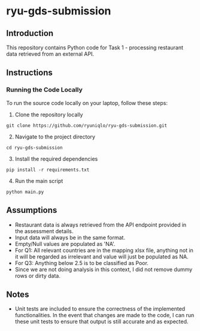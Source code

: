 # ryu-gds-submission

## Introduction
This repository contains Python code for Task 1 - processing restaurant data retrieved from an external API.

## Instructions
### Running the Code Locally
To run the source code locally on your laptop, follow these steps:

1. Clone the repository locally
```
git clone https://github.com/ryuniqlo/ryu-gds-submission.git
```
2. Navigate to the project directory
```
cd ryu-gds-submission
```
3. Install the required dependencies
```
pip install -r requirements.txt
```
4. Run the main script
```
python main.py
```

## Assumptions
- Restaurant data is always retrieved from the API endpoint provided in the assessment details.
- Input data will always be in the same format.
- Empty/Null values are populated as 'NA'.
- For Q1: All relevant countries are in the mapping xlsx file, anything not in it will be regarded as irrelevant and value will just be populated as NA.
- For Q3: Anything below 2.5 is to be classified as Poor.
- Since we are not doing analysis in this context, I did not remove dummy rows or dirty data.

## Notes
- Unit tests are included to ensure the correctness of the implemented functionalities. In the event that changes are made to the code, I can run these unit tests to ensure that output is still accurate and as expected.

